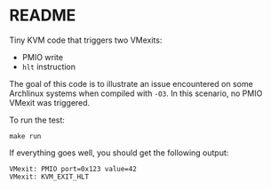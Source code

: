 # README

Tiny KVM code that triggers two VMexits:

- PMIO write
- `hlt` instruction

The goal of this code is to illustrate an issue encountered on some Archlinux systems when compiled with `-O3`.
In this scenario, no PMIO VMexit was triggered.

To run the test:
```
make run
```

If everything goes well, you should get the following output:
```
VMexit: PMIO port=0x123 value=42
VMexit: KVM_EXIT_HLT
```
